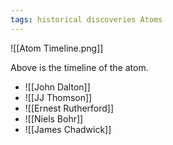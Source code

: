 ```yaml
---
tags: historical discoveries Atoms 
---
```


![[Atom Timeline.png]]

Above is the timeline of the atom.

- ![[John Dalton]]
- ![[JJ Thomson]]
- ![[Ernest Rutherford]]
- ![[Niels Bohr]]
- ![[James Chadwick]]